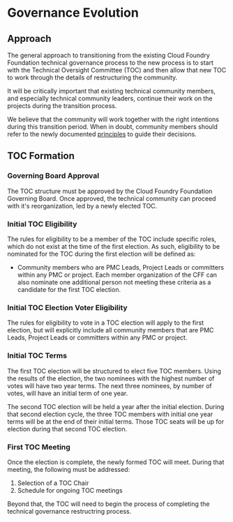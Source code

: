 # Governance Evolution

## Approach

The general approach to transitioning from the existing Cloud Foundry
Foundation technical governance process to the new process is to start
with the Technical Oversight Committee (TOC) and then allow that new TOC 
to work through the details of restructuring the community.

It will be critically important that existing technical community members,
and especially technical community leaders, continue their work on the
projects during the transition process. 

We believe that the community will work together with the right intentions 
during this transition period. When in doubt, community members should
refer to the newly documented [principles](./PRINCIPLES.md) to guide their
decisions.

## TOC Formation

### Governing Board Approval

The TOC structure must be approved by the Cloud Foundry Foundation
Governing Board. Once approved, the technical community can proceed
with it's reorganization, led by a newly elected TOC.

### Initial TOC Eligibility

The rules for eligibility to be a member of the TOC include specific
roles, which do not exist at the time of the first election. As such, 
eligibility to be nominated for the TOC during the first election will
be defined as:

* Community members who are PMC Leads, Project Leads or committers within 
  any PMC or project. Each member organization of the CFF can also nominate 
  one additional person not meeting these criteria as a candidate for the 
  first TOC election.
  
### Initial TOC Election Voter Eligibility

The rules for eligibility to vote in a TOC election will apply to the 
first election, but will explicitly include all community members that
are PMC Leads, Project Leads or committers within any PMC or project.

### Initial TOC Terms

The first TOC election will be structured to elect five TOC members. Using 
the results of the election, the two nominees with the highest number of 
votes will have two year terms. The next three nominees, by number of votes,
will have an initial term of one year. 

The second TOC election will be held a year after the initial election. During 
that second election cycle, the three TOC members with initial one year terms 
will be at the end of their initial terms. Those TOC seats will be up for election
during that second TOC election.

### First TOC Meeting

Once the election is complete, the newly formed TOC will meet. During that 
meeting, the following must be addressed:

1) Selection of a TOC Chair
2) Schedule for ongoing TOC meetings

Beyond that, the TOC will need to begin the process of completing the technical 
governance restructring process.
